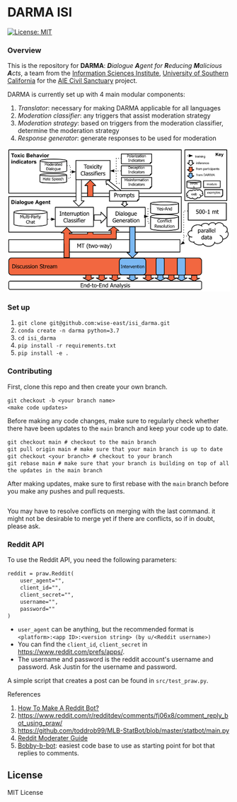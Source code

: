 # DARMA ISI 

[![License: MIT](https://img.shields.io/badge/License-MIT-yellow.svg)](https://opensource.org/licenses/MIT)

### Overview 

This is the repository for **DARMA**: _**D**ialogue **A**gent for **R**educing **M**alicious **A**cts_, a team from the [Information Sciences Institute](https://isi.edu), [University of Southern California](https://usc.edu) for the [AIE Civil Sanctuary](https://govtribe.com/opportunity/federal-contract-opportunity/civil-sanctuary-darpapa210401) project. 

DARMA is currently set up with 4 main modular components: 
1. _Translator_: necessary for making DARMA applicable for all languages
2. _Moderation classifier_: any triggers that assist moderation strategy 
3. _Moderation strategy_: based on triggers from the moderation classifier, determine the moderation strategy
4. _Response generator_: generate responses to be used for moderation 

![](assets/darma_overview.png)

### Set up 

1. `git clone git@github.com:wise-east/isi_darma.git`
1. `conda create -n darma python=3.7`
2. `cd isi_darma` 
3. `pip install -r requirements.txt`
4. `pip install -e . ` 

### Contributing

First, clone this repo and then create your own branch. 

```
git checkout -b <your branch name>
<make code updates>
```

Before making any code changes, make sure to regularly check whether there have been updates to the `main` branch and keep your code up to date. 

```
git checkout main # checkout to the main branch 
git pull origin main # make sure that your main branch is up to date
git checkout <your branch> # checkout to your branch
git rebase main # make sure that your branch is building on top of all the updates in the main branch 
```

After making updates, make sure to first rebase with the `main` branch before you make any pushes and pull requests. 

```
```



You may have to resolve conflicts on merging with the last command. it might not be desirable to merge yet if there are conflicts, so if in doubt, please ask. 

### Reddit API 

To use the Reddit API, you need the following parameters: 
```
reddit = praw.Reddit(
    user_agent="",
    client_id="",
    client_secret="", 
    username="", 
    password=""
)
```

- `user_agent` can be anything, but the recommended format is `<platform>:<app ID>:<version string> (by u/<Reddit username>)`
- You can find the `client_id`, `client_secret` in https://www.reddit.com/prefs/apps/. 
- The username and password is the reddit account's username and password. Ask Justin for the username and password. 

A simple script that creates a post can be found in `src/test_praw.py`.  


References
1. [How To Make A Reddit Bot?](https://yojji.io/blog/how-to-make-a-reddit-bot)
1. https://www.reddit.com/r/redditdev/comments/fj06x8/comment_reply_bot_using_praw/
1. https://github.com/toddrob99/MLB-StatBot/blob/master/statbot/main.py
1. [Reddit Moderater Guide](https://www.reddit.com/r/modguide/wiki/index#wiki_modguide_index)
1. [Bobby-b-bot](https://github.com/bobby-b-bot/reddit/blob/master/reddit_bot.py): easiest code base to use as starting point for bot that replies to comments. 



## License 

MIT License